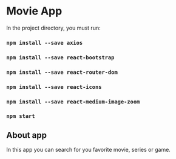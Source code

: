 
# Movie App

In the project directory, you must run:

### `npm install --save axios`
### `npm install --save react-bootstrap`
### `npm install --save react-router-dom`
### `npm install --save react-icons`
### `npm install --save react-medium-image-zoom`
### `npm start`

## About app
In this app you can search for you favorite movie, series or game.<br>


